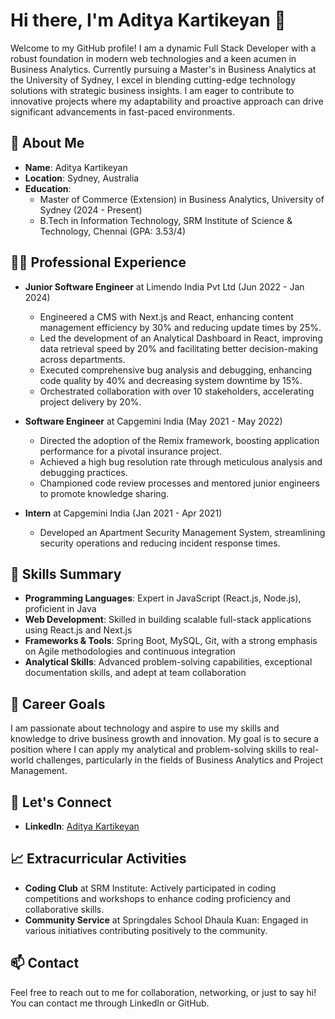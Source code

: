 # Hi there, I'm Aditya Kartikeyan 👋

Welcome to my GitHub profile! I am a dynamic Full Stack Developer with a robust foundation in modern web technologies and a keen acumen in Business Analytics. Currently pursuing a Master's in Business Analytics at the University of Sydney, I excel in blending cutting-edge technology solutions with strategic business insights. I am eager to contribute to innovative projects where my adaptability and proactive approach can drive significant advancements in fast-paced environments.

## 📜 About Me

- **Name**: Aditya Kartikeyan
- **Location**: Sydney, Australia
- **Education**:
  - Master of Commerce (Extension) in Business Analytics, University of Sydney (2024 - Present)
  - B.Tech in Information Technology, SRM Institute of Science & Technology, Chennai (GPA: 3.53/4)

## 👨‍💻 Professional Experience

- **Junior Software Engineer** at Limendo India Pvt Ltd (Jun 2022 - Jan 2024)
  - Engineered a CMS with Next.js and React, enhancing content management efficiency by 30% and reducing update times by 25%.
  - Led the development of an Analytical Dashboard in React, improving data retrieval speed by 20% and facilitating better decision-making across departments.
  - Executed comprehensive bug analysis and debugging, enhancing code quality by 40% and decreasing system downtime by 15%.
  - Orchestrated collaboration with over 10 stakeholders, accelerating project delivery by 20%.

- **Software Engineer** at Capgemini India (May 2021 - May 2022)
  - Directed the adoption of the Remix framework, boosting application performance for a pivotal insurance project.
  - Achieved a high bug resolution rate through meticulous analysis and debugging practices.
  - Championed code review processes and mentored junior engineers to promote knowledge sharing.

- **Intern** at Capgemini India (Jan 2021 - Apr 2021)
  - Developed an Apartment Security Management System, streamlining security operations and reducing incident response times.

## 🔧 Skills Summary

- **Programming Languages**: Expert in JavaScript (React.js, Node.js), proficient in Java
- **Web Development**: Skilled in building scalable full-stack applications using React.js and Next.js
- **Frameworks & Tools**: Spring Boot, MySQL, Git, with a strong emphasis on Agile methodologies and continuous integration
- **Analytical Skills**: Advanced problem-solving capabilities, exceptional documentation skills, and adept at team collaboration

## 🌟 Career Goals

I am passionate about technology and aspire to use my skills and knowledge to drive business growth and innovation. My goal is to secure a position where I can apply my analytical and problem-solving skills to real-world challenges, particularly in the fields of Business Analytics and Project Management.

## 🤝 Let's Connect

- **LinkedIn**: [Aditya Kartikeyan](https://www.linkedin.com/in/aditya-kartikeyan-46a0b6166/)

## 📈 Extracurricular Activities

- **Coding Club** at SRM Institute: Actively participated in coding competitions and workshops to enhance coding proficiency and collaborative skills.
- **Community Service** at Springdales School Dhaula Kuan: Engaged in various initiatives contributing positively to the community.

## 📫 Contact

Feel free to reach out to me for collaboration, networking, or just to say hi! You can contact me through LinkedIn or GitHub.
